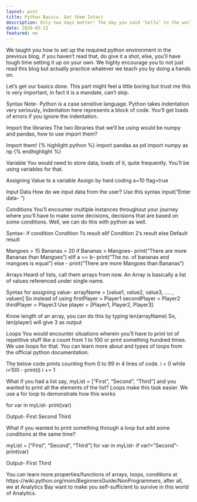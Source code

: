```yaml
---
layout: post
title: Python Basics- Get them Intact
description: Only two days matter! The day you said ‘hello’ to the world and the day you printed ‘hello world’ in python. But we’re sure you wanted to say more than just a ‘hello’ to the world and wanted to print more than just ‘hello world’.
date: 2020-05-13
featured: no
---
```

We taught you how to set up the required python environment in the previous blog, if you haven’t read that, do give it a shot, else, you’ll have tough time setting it up on your own. We highly encourage you to not just read this blog but actually practice whatever we teach you by doing a hands on.

Let’s get our basics done. This part might feel a little boring but trust me this is very important, in fact it is a mandate, can’t skip.

Syntax Note- Python is a case sensitive language. Python takes indentation very seriously, indentation here represents a block of code. You’ll get loads of errors if you ignore the indentation.

Import the libraries
The two libraries that we’ll be using would be numpy and pandas, how to use import them?

Import them!
{% highlight python %}
import pandas as pd
import numpy as np
{% endhighlight %}

Variable
You would need to store data, loads of it, quite frequently. You’ll be using variables for that.

Assigning Value to a variable
Assign by hard coding
a=10
flag=true

Input Data
How do we input data from the user? Use this syntax
input(“Enter data- “)

Conditions
You’ll encounter multiple instances throughout your journey where you’ll have to make some decisions, decisions that are based on some conditions. Well, we can do this with python as well.

Syntax-
if condition
Condition 1’s result
elif
Condition 2’s result
else
Default result

Mangoes = 15
Bananas = 20
if Bananas > Mangoes-
print(“There are more Bananas than Mangoes“)
elif a == b-
print(“The no. of bananas and mangoes is equal“)
else -
print(“There are more Mangoes than Bananas“)

Arrays
Heard of lists, call them arrays from now. An Array is basically a list of values referenced under single name.

Syntax for assigning value- arrayName = [value1, value2, value3, …. , valuen]
So instead of using
firstPlayer = Player1
secondPlayer = Player2
thirdPlayer = Player3
Use
player = [Player1, Player2, Player3]

Know length of an array, you can do this by typing len(arrayName)
So, len(player) will give 3 as output

Loops
You would encounter situations wherein you’ll have to print lot of repetitive stuff like a count from 1 to 100 or print something hundred times. We use loops for that. You can learn more about and types of loops from the official python documentation.

The below code prints counting from 0 to 99 in 4 lines of code.
i = 0
while i<100 -
print(i)
i += 1

What if you had a list say, myList = [“First”, “Second”, “Third”] and you wanted to print all the elements of the list? Loops make this task easier. We use a for loop to demonstrate how this works

for var in myList-
print(var)

Output-
First
Second
Third

What if you wanted to print something through a loop but add some conditions at the same time?

myList = [“First”, “Second”, “Third”]
for var in myList-
if var!=”Second”-
print(var)

Output-
First
Third

You can learn more properties/functions of arrays, loops, conditions at https-//wiki.python.org/moin/BeginnersGuide/NonProgrammers, after all, we at Analytics Bay want to make you self-sufficient to survive in this world of Analytics.